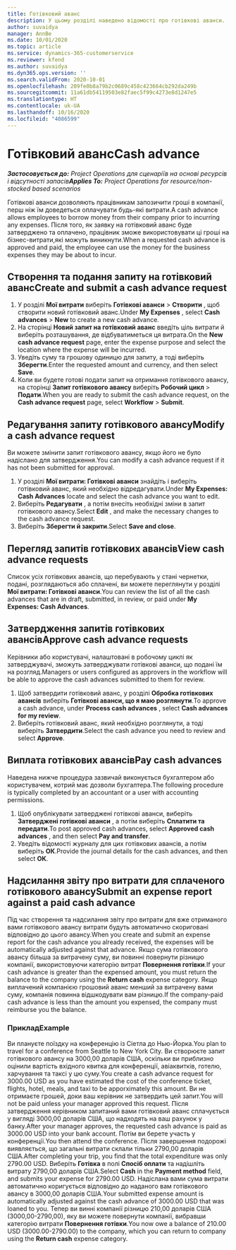 ```yaml
---
title: Готівковий аванс
description: У цьому розділі наведено відомості про готівкові аванси.
author: suvaidya
manager: AnnBe
ms.date: 10/01/2020
ms.topic: article
ms.service: dynamics-365-customerservice
ms.reviewer: kfend
ms.author: suvaidya
ms.dyn365.ops.version: ''
ms.search.validFrom: 2020-10-01
ms.openlocfilehash: 209fe0b8a79b2c0689c458c423664cb292da249b
ms.sourcegitcommit: 11a61db54119503e82faec5f99c4273e8d1247e5
ms.translationtype: HT
ms.contentlocale: uk-UA
ms.lasthandoff: 10/16/2020
ms.locfileid: "4086599"
---
```

# <a name="cash-advance"></a><span data-ttu-id="2c9b2-103">Готівковий аванс</span><span class="sxs-lookup"><span data-stu-id="2c9b2-103">Cash advance</span></span>

<span data-ttu-id="2c9b2-104">_**Застосовується до:** Project Operations для сценаріїв на основі ресурсів і відсутності запасів_</span><span class="sxs-lookup"><span data-stu-id="2c9b2-104">_**Applies To:** Project Operations for resource/non-stocked based scenarios_</span></span>

<span data-ttu-id="2c9b2-105">Готівкові аванси дозволяють працівникам запозичити гроші в компанії, перш ніж їм доведеться оплачувати будь-які витрати.</span><span class="sxs-lookup"><span data-stu-id="2c9b2-105">A cash advance allows employees to borrow money from their company prior to incurring any expenses.</span></span> <span data-ttu-id="2c9b2-106">Після того, як заявку на готівковий аванс буде затверджено та оплачено, працівник зможе використовувати ці гроші на бізнес-витрати,які можуть виникнути.</span><span class="sxs-lookup"><span data-stu-id="2c9b2-106">When a requested cash advance is approved and paid, the employee can use the money for the business expenses they may be about to incur.</span></span> 

## <a name="create-and-submit-a-cash-advance-request"></a><span data-ttu-id="2c9b2-107">Створення та подання запиту на готівковий аванс</span><span class="sxs-lookup"><span data-stu-id="2c9b2-107">Create and submit a cash advance request</span></span>

1. <span data-ttu-id="2c9b2-108">У розділі **Мої витрати** виберіть **Готівкові аванси** > **Створити** , щоб створити новий готівковий аванс.</span><span class="sxs-lookup"><span data-stu-id="2c9b2-108">Under **My Expenses** , select **Cash advances** > **New** to create a new cash advance.</span></span> 
2. <span data-ttu-id="2c9b2-109">На сторінці **Новий запит на готівковий аванс** введіть ціль витрати й виберіть розташування, де відбуватиметься ця витрата.</span><span class="sxs-lookup"><span data-stu-id="2c9b2-109">On the **New cash advance request** page, enter the expense purpose and select the location where the expense will be incurred.</span></span>
3. <span data-ttu-id="2c9b2-110">Уведіть суму та грошову одиницю для запиту, а тоді виберіть **Зберегти**.</span><span class="sxs-lookup"><span data-stu-id="2c9b2-110">Enter the requested amount and currency, and then select **Save**.</span></span> 
4. <span data-ttu-id="2c9b2-111">Коли ви будете готові подати запит на отримання готівкового авансу, на сторінці **Запит готівкового авансу** виберіть **Робочий цикл** > **Подати**.</span><span class="sxs-lookup"><span data-stu-id="2c9b2-111">When you are ready to submit the cash advance request, on the **Cash advance request** page, select **Workflow** > **Submit**.</span></span>

## <a name="modify-a-cash-advance-request"></a><span data-ttu-id="2c9b2-112">Редагування запиту готівкового авансу</span><span class="sxs-lookup"><span data-stu-id="2c9b2-112">Modify a cash advance request</span></span>

<span data-ttu-id="2c9b2-113">Ви можете змінити запит готівкового авансу, якщо його не було надіслано для затвердження.</span><span class="sxs-lookup"><span data-stu-id="2c9b2-113">You can modify a cash advance request if it has not been submitted for approval.</span></span>

1. <span data-ttu-id="2c9b2-114">У розділі **Мої витрати: Готівкові аванси** знайдіть і виберіть готівковий аванс, який необхідно відредагувати.</span><span class="sxs-lookup"><span data-stu-id="2c9b2-114">Under **My Expenses: Cash Advances** locate and select the cash advance you want to edit.</span></span>
2. <span data-ttu-id="2c9b2-115">Виберіть **Редагувати** , а потім внесіть необхідні зміни в запит готівкового авансу.</span><span class="sxs-lookup"><span data-stu-id="2c9b2-115">Select **Edit** , and make the necessary changes to the cash advance request.</span></span> 
3. <span data-ttu-id="2c9b2-116">Виберіть **Зберегти й закрити**.</span><span class="sxs-lookup"><span data-stu-id="2c9b2-116">Select **Save and close**.</span></span>


## <a name="view-cash-advance-requests"></a><span data-ttu-id="2c9b2-117">Перегляд запитів готівкових авансів</span><span class="sxs-lookup"><span data-stu-id="2c9b2-117">View cash advance requests</span></span>
<span data-ttu-id="2c9b2-118">Список усіх готівкових авансів, що перебувають у стані чернетки, подані, розглядаються або сплачені, ви можете переглянути у розділі **Мої витрати: Готівкові аванси**.</span><span class="sxs-lookup"><span data-stu-id="2c9b2-118">You can review the list of all the cash advances that are in draft, submitted, in review, or paid under **My Expenses: Cash Advances**.</span></span> 

## <a name="approve-cash-advance-requests"></a><span data-ttu-id="2c9b2-119">Затвердження запитів готівкових авансів</span><span class="sxs-lookup"><span data-stu-id="2c9b2-119">Approve cash advance requests</span></span>

<span data-ttu-id="2c9b2-120">Керівники або користувачі, налаштовані в робочому циклі як затверджувачі, зможуть затверджувати готівкові аванси, що подані їм на розгляд.</span><span class="sxs-lookup"><span data-stu-id="2c9b2-120">Managers or users configured as approvers in the workflow will be able to approve the cash advances submitted to them for review.</span></span> 

1. <span data-ttu-id="2c9b2-121">Щоб затвердити готівковий аванс, у розділі **Обробка готівкових авансів** виберіть **Готівкові аванси, що я маю розглянути**.</span><span class="sxs-lookup"><span data-stu-id="2c9b2-121">To approve a cash advance, under **Process cash advances** , select **Cash advances for my review**.</span></span>
2. <span data-ttu-id="2c9b2-122">Виберіть готівковий аванс, який необхідно розглянути, а тоді виберіть **Затвердити**.</span><span class="sxs-lookup"><span data-stu-id="2c9b2-122">Select the cash advance you need to review and select **Approve**.</span></span>  

## <a name="pay-cash-advances"></a><span data-ttu-id="2c9b2-123">Виплата готівкових авансів</span><span class="sxs-lookup"><span data-stu-id="2c9b2-123">Pay cash advances</span></span> 
<span data-ttu-id="2c9b2-124">Наведена нижче процедура зазвичай виконується бухгалтером або користувачем, котрий має дозволи бухгалтера.</span><span class="sxs-lookup"><span data-stu-id="2c9b2-124">The following procedure is typically completed by an accountant or a user with accounting permissions.</span></span>

1. <span data-ttu-id="2c9b2-125">Щоб опублікувати затверджені готівкові аванси, виберіть **Затверджені готівкові аванси** , а потім виберіть **Сплатити та передати**.</span><span class="sxs-lookup"><span data-stu-id="2c9b2-125">To post approved cash advances, select **Approved cash advances** , and then select **Pay and transfer**.</span></span>  
2. <span data-ttu-id="2c9b2-126">Уведіть відомості журналу для цих готівкових авансів, а потім виберіть **ОК**.</span><span class="sxs-lookup"><span data-stu-id="2c9b2-126">Provide the journal details for the cash advances, and then select **OK**.</span></span> 

## <a name="submit-an-expense-report-against-a-paid-cash-advance"></a><span data-ttu-id="2c9b2-127">Надсилання звіту про витрати для сплаченого готівкового авансу</span><span class="sxs-lookup"><span data-stu-id="2c9b2-127">Submit an expense report against a paid cash advance</span></span> 

<span data-ttu-id="2c9b2-128">Під час створення та надсилання звіту про витрати для вже отриманого вами готівкового авансу витрати будуть автоматично скориговані відповідно до цього авансу.</span><span class="sxs-lookup"><span data-stu-id="2c9b2-128">When you create and submit an expense report for the cash advance you already received, the expenses will be automatically adjusted against that advance.</span></span> <span data-ttu-id="2c9b2-129">Якщо сума готівкового авансу більша за витрачену суму, ви повинні повернути різницю компанії, використовуючи категорію витрат **Повернення готівки**.</span><span class="sxs-lookup"><span data-stu-id="2c9b2-129">If your cash advance is greater than the expensed amount, you must return the balance to the company using the **Return cash** expense category.</span></span> <span data-ttu-id="2c9b2-130">Якщо виплачений компанією грошовий аванс менший за витрачену вами суму, компанія повинна відшкодувати вам різницю.</span><span class="sxs-lookup"><span data-stu-id="2c9b2-130">If the company-paid cash advance is less than the amount you expensed, the company must reimburse you the balance.</span></span> 

### <a name="example"></a><span data-ttu-id="2c9b2-131">Приклад</span><span class="sxs-lookup"><span data-stu-id="2c9b2-131">Example</span></span>
<span data-ttu-id="2c9b2-132">Ви плануєте поїздку на конференцію із Сіетла до Нью-Йорка.</span><span class="sxs-lookup"><span data-stu-id="2c9b2-132">You plan to travel for a conference from Seattle to New York City.</span></span> <span data-ttu-id="2c9b2-133">Ви створюєте запит готівкового авансу на 3000,00 доларів США, оскільки ви приблизно оцінили вартість вхідного квитка для конференції, авіаквитків, готелю, харчування та таксі у цю суму.</span><span class="sxs-lookup"><span data-stu-id="2c9b2-133">You create a cash advance request for 3000.00 USD as you have estimated the cost of the conference ticket, flights, hotel, meals, and taxi to be apporximately this amount.</span></span> <span data-ttu-id="2c9b2-134">Ви не отримаєте грошей, доки ваш керівник не затвердить цей запит.</span><span class="sxs-lookup"><span data-stu-id="2c9b2-134">You will not be paid unless your manager approved this request.</span></span> <span data-ttu-id="2c9b2-135">Після затвердження керівником запитаний вами готівковий аванс сплачується у вигляді 3000,00 доларів США, що надходять на ваш рахунок у банку.</span><span class="sxs-lookup"><span data-stu-id="2c9b2-135">After your manager approves, the requested cash advance is paid as 3000.00 USD into your bank account.</span></span> <span data-ttu-id="2c9b2-136">Потім ви берете участь у конференції.</span><span class="sxs-lookup"><span data-stu-id="2c9b2-136">You then attend the conference.</span></span> <span data-ttu-id="2c9b2-137">Після завершення подорожі виявляється, що загальні витрати склали тільки 2790,00 доларів США.</span><span class="sxs-lookup"><span data-stu-id="2c9b2-137">After completing your trip, you find that the total expenditure was only 2790.00 USD.</span></span> <span data-ttu-id="2c9b2-138">Виберіть **Готівка** в полі **Спосіб оплати** та надішліть витрату 2790,00 доларів США.</span><span class="sxs-lookup"><span data-stu-id="2c9b2-138">Select **Cash** in the **Payment method** field, and submits your expense for 2790.00 USD.</span></span> <span data-ttu-id="2c9b2-139">Надіслана вами сума витрати автоматично коригується відповідно до наданого вам готівкового авансу в 3000,00 доларів США.</span><span class="sxs-lookup"><span data-stu-id="2c9b2-139">Your submitted expense amount is automatically adjusted against the cash advance of 3000.00 USD that was loaned to you.</span></span> <span data-ttu-id="2c9b2-140">Тепер ви винні компанії різницю 210,00 доларів США (3000,00-2790,00), яку ви можете повернути компанії, вибравши категорію витрати **Повернення готівки**.</span><span class="sxs-lookup"><span data-stu-id="2c9b2-140">You now owe a balance of 210.00 USD (3000.00-2790.00) to the company, which you can return to company using the **Return cash** expense category.</span></span> 
